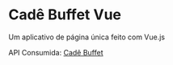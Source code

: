 # Cadê Buffet Vue

Um aplicativo de página única feito com Vue.js</br>

API Consumida: [Cadê Buffet](https://github.com/lucasobx/cade_buffet)